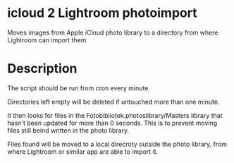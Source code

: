 # icloud 2 Lightroom photoimport
Moves images from Apple iCloud photo library to a directory from where Lightroom can import them

Description
===
The script should be run from cron every minute.

Directories left empty will be deleted if untouched more than one minute.

It then looks for files in the Fotobibliotek.photoslibrary/Masters library that hasn't been updated for more than 0 seconds. This is to prevent moving files still beind written in the photo library.

Files found will be moved to a local direcroty outside the photo library, from where Lightroom or similar app are able to import it.
